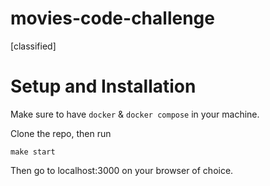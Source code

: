 # movies-code-challenge
[classified]

# Setup and Installation

Make sure to have `docker` & `docker compose` in your machine.

Clone the repo, then run

`make start`

Then go to localhost:3000 on your browser of choice.


